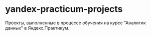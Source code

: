 # yandex-practicum-projects
Проекты, выполненные в процессе обучения на курсе "Аналитик данных" в Яндекс.Практикум.
